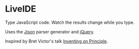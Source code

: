 # LiveIDE

Type JavaScript code. Watch the results change while you type.

Uses the [Jison](http://zaach.github.com/jison/) parser generator and [jQuery](http://jquery.com/).

Inspired by Bret Victor's talk [Inventing on Principle](http://vimeo.com/36579366).	
